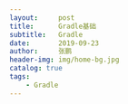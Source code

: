 ```yaml
---
layout:     post 
title:      Gradle基础
subtitle:   Gradle
date:       2019-09-23
author:     张鹏
header-img: img/home-bg.jpg
catalog: true   
tags:                         
    - Gradle
---
```


